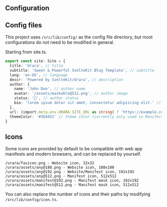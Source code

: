 ## Configuration

## Config files

This project uses `/src/lib/config/` as the config file directory, but most configurations do not need to be modified in general.

Starting from site.ts.

```ts
export const site: Site = {
  title: 'Urara', // title
  subtitle: 'Sweet & Powerful SvelteKit Blog Template', // subtitle
  lang: 'en-US', // language
  descr: 'Powered by SvelteKit/Urara', // description
  author: {
    name: 'John Doe', // author name
    avatar: '/assets/maskable@512.png', // author image
    status: '🌸', // author status
    bio: 'lorem ipsum dolor sit amet, consectetur adipiscing elit.' // author bio
  },
  url: (import.meta.env.URARA_SITE_URL as string) ? 'https://example.com', // domain
  themeColor: '#3D4451' // theme color (currently only used in Manifest)
}
```

## Icons

Some icons are provided by default to be compatible with web app manifests and modern browsers, and can be replaced by yourself.

```text
/urara/favicon.png - Website icon, 32x32
/urara/assets/any@180.png - Website icon, 180x180
/urara/assets/any@192.png - Website/Manifest icon, 192x192
/urara/assets/any@512.png - Manifest icon, 512x512
/urara/assets/manifest@192.png - Manifest mask icon, 192x192
/urara/assets/manifest@512.png - Manifest mask icon, 512x512
```

You can also replace the number of icons and their paths by modifying `/src/lib/config/icon.ts`.